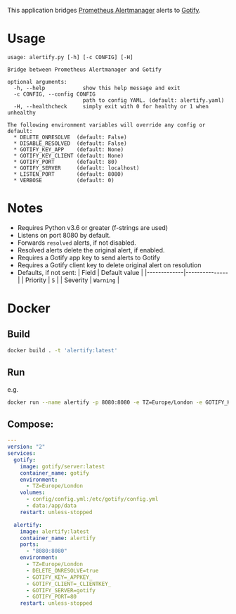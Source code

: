 This application bridges [Prometheus Alertmanager](https://prometheus.io/docs/alerting/latest/alertmanager/) alerts to [Gotify](https://gotify.net/).

# Usage
```
usage: alertify.py [-h] [-c CONFIG] [-H]

Bridge between Prometheus Alertmanager and Gotify

optional arguments:
  -h, --help            show this help message and exit
  -c CONFIG, --config CONFIG
                        path to config YAML. (default: alertify.yaml)
  -H, --healthcheck     simply exit with 0 for healthy or 1 when unhealthy

The following environment variables will override any config or default:
  * DELETE_ONRESOLVE  (default: False)
  * DISABLE_RESOLVED  (default: False)
  * GOTIFY_KEY_APP    (default: None)
  * GOTIFY_KEY_CLIENT (default: None)
  * GOTIFY_PORT       (default: 80)
  * GOTIFY_SERVER     (default: localhost)
  * LISTEN_PORT       (default: 8080)
  * VERBOSE           (default: 0)
```


# Notes
* Requires Python v3.6 or greater (f-strings are used)
* Listens on port 8080 by default.
* Forwards `resolved` alerts, if not disabled.
* Resolved alerts delete the original alert, if enabled.
* Requires a Gotify app key to send alerts to Gotify
* Requires a Gotify client key to delete original alert on resolution
* Defaults, if not sent:
  | Field       | Default value |
  |-------------|---------------|
  | Priority    | `5`           |
  | Severity    | `Warning`     |


# Docker
## Build
```bash
docker build . -t 'alertify:latest'
```

## Run

e.g.
```bash
docker run --name alertify -p 8080:8080 -e TZ=Europe/London -e GOTIFY_KEY=_APPKEY_ -e GOTIFY_SERVER=gotify -e GOTIFY_PORT=80 alertify:latest
```

## Compose:
```yaml
---
version: "2"
services:
  gotify:
    image: gotify/server:latest
    container_name: gotify
    environment:
      - TZ=Europe/London
    volumes:
      - config/config.yml:/etc/gotify/config.yml
      - data:/app/data
    restart: unless-stopped

  alertify:
    image: alertify:latest
    container_name: alertify
    ports:
      - "8080:8080"
    environment:
      - TZ=Europe/London
      - DELETE_ONRESOLVE=true
      - GOTIFY_KEY=_APPKEY_
      - GOTIFY_CLIENT=_CLIENTKEY_
      - GOTIFY_SERVER=gotify
      - GOTIFY_PORT=80
    restart: unless-stopped
```
